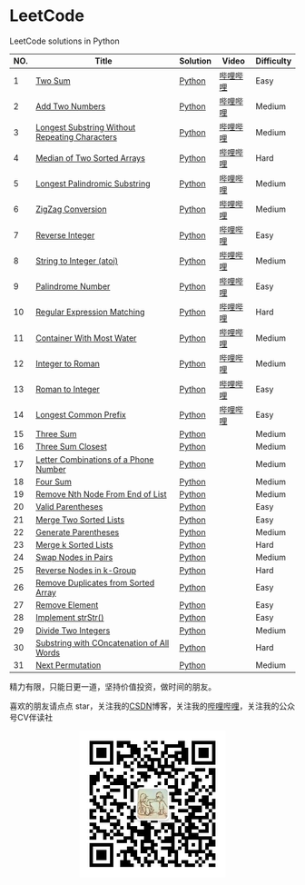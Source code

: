 # LeetCode

LeetCode solutions in Python

| NO.  | Title                                                        | Solution                                                     | Video                                                   | Difficulty |
| ---- | ------------------------------------------------------------ | ------------------------------------------------------------ | ------------------------------------------------------- | ---------- |
| 1    | [Two Sum](https://leetcode.com/problems/two-sum)             | [Python](solution_python/001%20Two%20Sum.ipynb)              | [哔哩哔哩](https://www.bilibili.com/video/BV1f5411p7d5) | Easy       |
| 2    | [Add Two Numbers](https://leetcode-cn.com/problems/add-two-numbers/) | [Python](solution_python/002%20Add%20Two%20Numbers.ipynb)    | [哔哩哔哩](https://www.bilibili.com/video/BV1rV411r71c) | Medium     |
| 3    | [Longest Substring Without Repeating Characters](https://leetcode-cn.com/problems/longest-substring-without-repeating-characters/) | [Python](solution_python/003%20Longest%20Substring%20Without%20Repeating%20Characters.ipynb) | [哔哩哔哩](https://www.bilibili.com/video/BV1YK4y1x71S) | Medium     |
| 4    | [Median of Two Sorted Arrays](https://leetcode-cn.com/problems/median-of-two-sorted-arrays/) | [Python](solution_python/004%20Median%20of%20Two%20Sorted%20Arrays.ipynb) | [哔哩哔哩](https://www.bilibili.com/video/BV1GA411B7gd) | Hard       |
| 5    | [Longest Palindromic Substring](https://leetcode-cn.com/problems/longest-palindromic-substring/) | [Python](solution_python/005%20Longest%20Palindromic%20Substring.ipynb) | [哔哩哔哩](https://www.bilibili.com/video/BV17D4y1Q7JR) | Medium     |
| 6    | [ZigZag Conversion](https://leetcode-cn.com/problems/zigzag-conversion/) | [Python](solution_python/006%20ZigZag%20Conversion.ipynb)    | [哔哩哔哩](https://www.bilibili.com/video/BV1cK4y147nE) | Medium     |
| 7    | [Reverse Integer](https://leetcode-cn.com/problems/reverse-integer) | [Python](solution_python/007%20Reverse%20Integer.ipynb)      | [哔哩哔哩](https://www.bilibili.com/video/BV11C4y1a76d) | Easy       |
| 8    | [String to Integer (atoi)](https://leetcode-cn.com/problems/string-to-integer-atoi/) | [Python](solution_python/008%20String%20to%20Integer%20(atoi).ipynb) | [哔哩哔哩](https://www.bilibili.com/video/BV1UC4y1a7Vf) | Medium     |
| 9    | [Palindrome Number](https://leetcode-cn.com/problems/palindrome-number/) | [Python](solution_python/009%20Palindrome%20Number.ipynb)    | [哔哩哔哩](https://www.bilibili.com/video/BV1oC4y1a764) | Easy       |
| 10   | [Regular Expression Matching](https://leetcode-cn.com/problems/regular-expression-matching/) | [Python](solution_python/010%20Regular%20Expression%20Matching.ipynb) | [哔哩哔哩](https://www.bilibili.com/video/BV1op4y1D7nJ) | Hard       |
| 11   | [Container With Most Water](https://leetcode-cn.com/problems/container-with-most-water/) | [Python](solution_python/011%20Container%20With%20Most%20Water.ipynb) | [哔哩哔哩](https://www.bilibili.com/video/BV1Dp4y1D7Qj) | Medium     |
| 12   | [Integer to Roman](https://leetcode-cn.com/problems/integer-to-roman/) | [Python](solution_python/012%20Integer%20to%20Roman.ipynb)   | [哔哩哔哩](https://www.bilibili.com/video/BV1Bg4y1v7tW) | Medium     |
| 13   | [Roman to Integer](https://leetcode-cn.com/problems/roman-to-integer/) | [Python](solution_python/013%20Roman%20to%20Integer.ipynb)   | [哔哩哔哩](https://www.bilibili.com/video/BV1w54y1z77L) | Easy       |
| 14   | [Longest Common Prefix](https://leetcode-cn.com/problems/longest-common-prefix/) | [Python](solution_python/014%20Longest%20Common%20Prefix.ipynb) | [哔哩哔哩](https://www.bilibili.com/video/BV1d5411Y7gY) | Easy       |
| 15   | [Three Sum](https://leetcode-cn.com/problems/3sum/)          | [Python](solution_python/015%203Sum.ipynb)                   |                                                         | Medium     |
| 16   | [Three Sum Closest](https://leetcode-cn.com/problems/3sum-closest/) | [Python](solution_python/016%203Sum%20Closest.ipynb)         |                                                         | Medium     |
| 17   | [Letter Combinations of a Phone Number](https://leetcode-cn.com/problems/letter-combinations-of-a-phone-number/) | [Python](solution_python/017%20Letter%20Combinations%20of%20a%20Phone%20Number.ipynb) |                                                         | Medium     |
| 18   | [Four Sum](https://leetcode-cn.com/problems/4sum/)           | [Python](solution_python/018%204Sum.ipynb)                   |                                                         | Medium     |
| 19   | [Remove Nth Node From End of List](https://leetcode-cn.com/problems/remove-nth-node-from-end-of-list/) | [Python](solution_python/019%20Remove%20Nth%20Node%20From%20End%20of%20List.ipynb) |                                                         | Medium     |
| 20   | [Valid Parentheses](https://leetcode-cn.com/problems/valid-parentheses/) | [Python](solution_python/020%20alid%20Parentheses.ipynb)     |                                                         | Easy       |
| 21   | [Merge Two Sorted Lists](https://leetcode-cn.com/problems/merge-two-sorted-lists/) | [Python](solution_python/021%20Merge%20Two%20Sorted%20Lists.ipynb) |                                                         | Easy       |
| 22   | [Generate Parentheses](https://leetcode-cn.com/problems/generate-parentheses/) | [Python](solution_python/022%20Generate%20Parentheses.ipynb) |                                                         | Medium     |
| 23   | [Merge k Sorted Lists](https://leetcode-cn.com/problems/merge-k-sorted-lists/) | [Python](solution_python/023%20Merge%20k%20Sorted%20Lists.ipynb) |                                                         | Hard       |
| 24   | [Swap Nodes in Pairs](https://leetcode-cn.com/problems/swap-nodes-in-pairs/) | [Python](solution_python/024%20Swap%20Nodes%20in%20Pairs.ipynb) |                                                         | Medium     |
| 25   | [Reverse Nodes in k-Group](https://leetcode-cn.com/problems/reverse-nodes-in-k-group/) | [Python](solution_python/025%20Reverse%20Nodes%20in%20k-Group.ipynb) |                                                         | Hard       |
| 26   | [Remove Duplicates from Sorted Array](https://leetcode-cn.com/problems/remove-duplicates-from-sorted-array/) | [Python](solution_python/026%20Remove%20Duplicates%20from%20Sorted%20Array.ipynb) |                                                         | Easy       |
| 27   | [Remove Element](https://leetcode-cn.com/problems/remove-element/) | [Python](solution_python/027%20Remove%20Element.ipynb)       |                                                         | Easy       |
| 28   | [Implement strStr()](https://leetcode-cn.com/problems/implement-strstr/) | [Python](solution_python/028%20Implement%20strStr().ipynb)   |                                                         | Easy       |
| 29   | [Divide Two Integers](https://leetcode-cn.com/problems/divide-two-integers/) | [Python](solution_python/029%20Divide%20Two%20Integers.ipynb) |                                                         | Medium     |
| 30   | [Substring with COncatenation of All Words](https://leetcode-cn.com/problems/substring-with-concatenation-of-all-words/) | [Python](solution_python/030%20Substring%20with%20Concatenation%20of%20All%20Words.ipynb) |                                                         | Hard       |
| 31   | [Next Permutation](https://leetcode-cn.com/problems/next-permutation/) | [Python](solution_python/031%20Next%20Permutaion.ipynb)      |                                                         | Medium     |

  

  

精力有限，只能日更一道，坚持价值投资，做时间的朋友。  

喜欢的朋友请点点 star，关注我的[CSDN](https://mp.csdn.net/console/article)博客，关注我的[哔哩哔哩](https://space.bilibili.com/424394389?spm_id_from=333.788.b_765f7570696e666f.1)，关注我的公众号CV伴读社

<div align=center><img src="https://github.com/xiaoxuebajie/LeetCode/raw/master/solution_python/images/qrcode.jpg" style='zoom:100%'>


